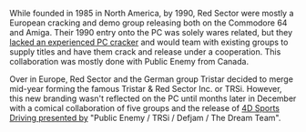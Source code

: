 While founded in 1985 in North America, by 1990, Red Sector were mostly a European cracking and demo group releasing both on the Commodore 64 and Amiga. Their 1990 entry onto the PC was solely wares related, but they [lacked an experienced PC cracker](/f/b01d2f2) and would team with existing groups to supply titles and have them crack and release under a cooperation. This collaboration was mostly done with Public Enemy from Canada.

Over in Europe, Red Sector and the German group Tristar decided to merge mid-year forming the famous Tristar & Red Sector Inc. or TRSi. However, this new branding wasn't reflected on the PC until months later in December with a comical collaboration of five groups and the release of [4D Sports Driving presented by](/f/a74ac6) "Public Enemy / TRSi / Defjam / The Dream Team".
